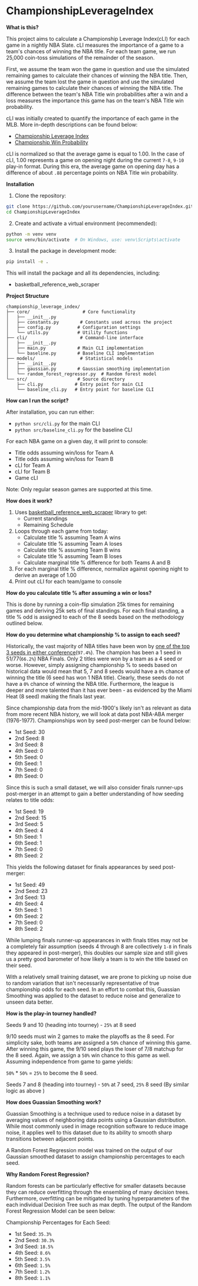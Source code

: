 # ChampionshipLeverageIndex

**What is this?**

This project aims to calculate a Championship Leverage Index(cLI) for each game in a nightly NBA Slate.  cLI measures the importance of a game to a team's chances of winning the NBA title. For each team game, we run 25,000 coin-toss simulations of the remainder of the season. 

First, we assume the team won the game in question and use the simulated remaining games to calculate their chances of winning the NBA title. Then, we assume the team lost the game in question and use the simulated remaining games to calculate their chances of winning the NBA title. The difference between the team's NBA Title win probabilities after a win and a loss measures the importance this game has on the team's NBA Title win probability.

cLI was initially created to quantify the importance of each game in the MLB. More in-depth descriptions can be found below: 
- [Championship Leverage Index](https://www.baseball-reference.com/about/wpa.shtml#:~:text=While%20Leverage%20Index%20(LI)%20measures,of%20winning%20the%20World%20Series.)
- [Championship Win Probability](https://www.sports-reference.com/blog/2020/09/__trashed-2/)

cLI is normalized so that the average game is equal to 1.00.  In the case of cLI, 1.00 represents a game on opening night during the current `7-8`, `9-10` play-in format. During this era, the average game on opening day has a difference of about `.88` percentage points on NBA Title win probability.

**Installation**

1. Clone the repository:
```bash
git clone https://github.com/yourusername/ChampionshipLeverageIndex.git
cd ChampionshipLeverageIndex
```

2. Create and activate a virtual environment (recommended):
```bash
python -m venv venv
source venv/bin/activate  # On Windows, use: venv\Scripts\activate
```

3. Install the package in development mode:
```bash
pip install -e .
```

This will install the package and all its dependencies, including:
- basketball_reference_web_scraper

**Project Structure**

```
championship_leverage_index/
├── core/                    # Core functionality
│   ├── __init__.py
│   ├── constants.py        # Constants used across the project
│   ├── config.py          # Configuration settings
│   └── utils.py           # Utility functions
├── cli/                    # Command-line interface
│   ├── __init__.py
│   ├── main.py            # Main CLI implementation
│   └── baseline.py        # Baseline CLI implementation
├── models/                 # Statistical models
│   ├── __init__.py
│   ├── gaussian.py        # Gaussian smoothing implementation
│   └── random_forest_regressor.py  # Random forest model
└── src/                   # Source directory
    ├── cli.py            # Entry point for main CLI
    └── baseline_cli.py   # Entry point for baseline CLI
```

**How can I run the script?**

After installation, you can run either:
- `python src/cli.py` for the main CLI
- `python src/baseline_cli.py` for the baseline CLI

For each NBA game on a given day, it will print to console:
- Title odds assuming win/loss for Team A
- Title odds assuming win/loss for Team B
- cLI for Team A
- cLI for Team B
- Game cLI

Note: Only regular season games are supported at this time.

**How does it work?**

1. Uses [basketball_reference_web_scraper](https://pypi.org/project/basketball_reference_web_scraper/) library to get:
   - Current standings
   - Remaining Schedule
2. Loops through each game from today:
   - Calculate title % assuming Team A wins
   - Calculate title % assuming Team A loses
   - Calculate title % assuming Team B wins
   - Calculate title % assuming Team B loses
   - Calculate marginal title % difference for both Teams A and B
3. For each marginal title % difference, normalize against opening night to derive an average of 1.00
4. Print out cLI for each team/game to console

**How do you calculate title % after assuming a win or loss?**

This is done by running a coin-flip simulation 25k times for remaining games and deriving 25k sets of final standings. For each final standing, a title % odd is assigned to each of the 8 seeds based on the methodology outlined below. 

**How do you determine what championship % to assign to each seed?**

Historically, the vast majority of NBA titles have been won by [one of the top 3 seeds in either conference](https://www.landofbasketball.com/championships/champions_by_seed.htm)(`97.4%`). The champion has been a 1 seed in 51/77(`66.2%`) NBA Finals. Only 2 titles were won by a team as a 4 seed or worse. However, simply assigning championship % to seeds based on historical data would mean that 5, 7 and 8 seeds would have a `0%` chance of winning the title (6 seed has won 1 NBA title). Clearly, these seeds do not have a `0%` chance of winning the NBA title. Furthermore, the league is deeper and more talented than it has ever been - as evidenced by the Miami Heat (8 seed) making the finals last year. 

Since championship data from the mid-1900's likely isn't as relevant as data from more recent NBA history, we will look at data post NBA-ABA merger (1976-1977). Championships won by seed post-merger can be found below: 

- 1st Seed: 30 
- 2nd Seed: 8 
- 3rd Seed: 8 
- 4th Seed: 0 
- 5th Seed: 0 
- 6th Seed: 1 
- 7th Seed: 0 
- 8th Seed: 0 

Since this is such a small dataset, we will also consider finals runner-ups post-merger in an attempt to gain a better understanding of how seeding relates to title odds: 
- 1st Seed: 19 
- 2nd Seed: 15 
- 3rd Seed: 5 
- 4th Seed: 4  
- 5th Seed: 1 
- 6th Seed: 1 
- 7th Seed: 0 
- 8th Seed: 2 

This yields the following dataset for finals appearances by seed post-merger: 
- 1st Seed: 49
- 2nd Seed: 23
- 3rd Seed: 13
- 4th Seed: 4  
- 5th Seed: 1 
- 6th Seed: 2 
- 7th Seed: 0 
- 8th Seed: 2 

While lumping finals runner-up appearances in with finals titles may not be a completely fair assumption (seeds 4 through 8 are collectively `1-8` in finals they appeared in post-merger), this doubles our sample size and still gives us a pretty good barometer of how likely a team is to win the title based on their seed. 

With a relatively small training dataset, we are prone to picking up noise due to random variation that isn't necessarily representative of true championship odds for each seed. In an effort to combat this, Guassian Smoothing was applied to the dataset to reduce noise and generalize to unseen data better.  

**How is the play-in tourney handled?**

Seeds 9 and 10 (heading into tourney) - `25%` at 8 seed 

9/10 seeds must win 2 games to make the playoffs as the 8 seed. For simplicity sake, both teams are assigned a `50%` chance of winning this game. After winning this game, the 9/10 seed plays the loser of 7/8 matchup for the 8 seed. Again, we assign a `50%` win chance to this game as well. Assuming independence from game to game yields: 

`50%` * `50%` = `25%` to become the 8 seed.

Seeds 7 and 8 (heading into tourney) - `50%` at 7 seed, `25%` 8 seed (By similar logic as above )

**How does Guassian Smoothing work?**

Guassian Smoothing is a technique used to reduce noise in a dataset by averaging values of neighboring data points using a Gaussian distribution. While most commonly used in image recognition software to reduce image noise, it applies well to this dataset due to its ability to smooth sharp transitions between adjacent points.

A Random Forest Regression model was trained on the output of our Gaussian smoothed dataset to assign championship percentages to each seed. 

**Why Random Forest Regression?**

Random forests can be particularly effective for smaller datasets because they can reduce overfitting through the ensembling of many decision trees. Furthermore, overfitting can be mitigated by tuning hyperparameters of the each individual Decision Tree such as max depth. The output of the Random Forest Regression Model can be seen below: 

Championship Percentages for Each Seed:
- 1st Seed: `35.3%`
- 2nd Seed: `30.3%`
- 3rd Seed: `18.5%`
- 4th Seed: `8.6%`
- 5th Seed: `3.5%`
- 6th Seed: `1.5%`
- 7th Seed: `1.2%`
- 8th Seed: `1.1%`






